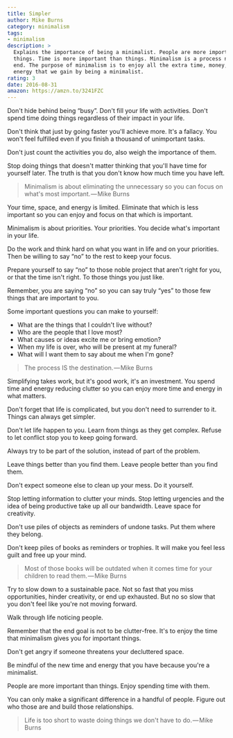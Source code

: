 ```yaml
---
title: Simpler
author: Mike Burns
category: minimalism
tags:
- minimalism
description: >
  Explains the importance of being a minimalist. People are more important than
  things. Time is more important than things. Minimalism is a process not an
  end. The purpose of minimalism is to enjoy all the extra time, money, and
  energy that we gain by being a minimalist.
rating: 3
date: 2016-08-31
amazon: https://amzn.to/3241FZC
---
```


Don't hide behind being “busy”. Don't fill your life with activities. Don't
spend time doing things regardless of their impact in your life.

Don't think that just by going faster you'll achieve more. It's a fallacy. You
won't feel fulfilled even if you finish a thousand of unimportant tasks.

Don't just count the activities you do, also weigh the importance of them.

Stop doing things that doesn't matter thinking that you'll have time for
yourself later. The truth is that you don't know how much time you have left.

> Minimalism is about eliminating the unnecessary so you can focus on what's
> most important. — Mike Burns

Your time, space, and energy is limited. Eliminate that which is less important
so you can enjoy and focus on that which is important.

Minimalism is about priorities. Your priorities. You decide what's important in
your life.

Do the work and think hard on what you want in life and on your priorities. Then
be willing to say “no” to the rest to keep your focus.

Prepare yourself to say “no” to those noble project that aren't right for you,
or that the time isn't right. To those things you just like.

Remember, you are saying “no” so you can say truly “yes” to those few things
that are important to you.

Some important questions you can make to yourself:

* What are the things that I couldn't live without?
* Who are the people that I love most?
* What causes or ideas excite me or bring emotion?
* When my life is over, who will be present at my funeral?
* What will I want them to say about me when I'm gone?

> The process IS the destination. — Mike Burns

Simplifying takes work, but it's good work, it's an investment. You spend time
and energy reducing clutter so you can enjoy more time and energy in what
matters.

Don't forget that life is complicated, but you don't need to surrender to it.
Things can always get simpler.

Don't let life happen to you. Learn from things as they get complex. Refuse to
let conflict stop you to keep going forward.

Always try to be part of the solution, instead of part of the problem.

Leave things better than you find them. Leave people better than you find them.

Don't expect someone else to clean up your mess. Do it yourself.

Stop letting information to clutter your minds. Stop letting urgencies and the
idea of being productive take up all our bandwidth. Leave space for creativity.

Don't use piles of objects as reminders of undone tasks. Put them where they
belong.

Don't keep piles of books as reminders or trophies. It will make you feel less
guilt and free up your mind.

> Most of those books will be outdated when it comes time for your children to
> read them. — Mike Burns

Try to slow down to a sustainable pace. Not so fast that you miss opportunities,
hinder creativity, or end up exhausted. But no so slow that you don't feel like
you're not moving forward.

Walk through life noticing people.

Remember that the end goal is not to be clutter-free. It's to enjoy the time
that minimalism gives you for important things.

Don't get angry if someone threatens your decluttered space.

Be mindful of the new time and energy that you have because you're a minimalist.

People are more important than things. Enjoy spending time with them.

You can only make a significant difference in a handful of people. Figure out
who those are and build those relationships.

> Life is too short to waste doing things we don't have to do. — Mike Burns
